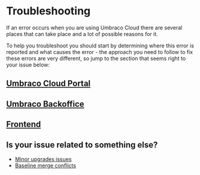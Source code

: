 # Troubleshooting

If an error occurs when you are using Umbraco Cloud there are several places that can take place and a lot of possible reasons for it. 

To help you troubleshoot you should start by determining where this error is reported and what causes the error - the approach you need to follow to fix these errors are very different, so jump to the section that seems right to your issue below:

## [Umbraco Cloud Portal](troubleshooting-portal)

## [Umbraco Backoffice](troubleshooting-backoffice)

## [Frontend](troubleshooting-frontend)

## Is your issue related to something else?
- [Minor upgrades issues](../Upgrades/Minor-Upgrades/)
- [Baseline merge conflicts](../Getting-Started/Baselines/Baseline-Merge-Conflicts)
